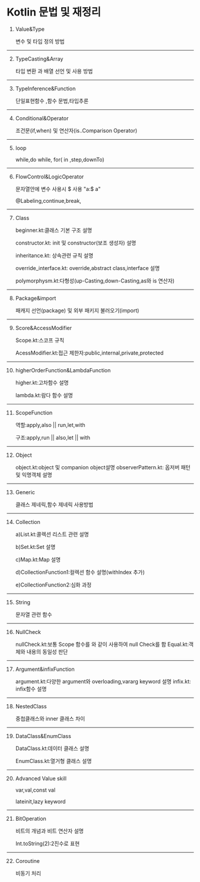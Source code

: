 #   Kotlin 문법 및 재정리
1.  Value&Type
  
     변수 및 타입 정의 방법
---
2.  TypeCasting&Array

    타입 변환 과 배열 선언 및 사용 방법
---
3. TypeInference&Function

    단일표현함수 ,함수 문법,타입추론
---
4. Conditional&Operator

    조건문(if,when) 및 연산자(is..Comparison Operator)
---
5. loop

    while,do while, for( in ,step,downTo)
---
6. FlowControl&LogicOperator

    문자열안에 변수 사용시 $ 사용  "a:$ a"

    @Labeling,continue,break,
---
7. Class

    beginner.kt:클래스 기본 구조 설명
    
    constructor.kt: init 및 constructor(보조 생성자) 설명

    inheritance.kt: 상속관련 규칙 설명

    override_interface.kt: override,abstract class,interface 설명

    polymorphysm.kt:다형성(up-Casting,down-Casting,as와 is 연산자)
---
8.  Package&import
    
    패캐지 선언(package) 및 외부 패키지 불러오기(import)
---
9. Score&AccessModifier

    Scope.kt:스코프 규칙

    AcessModifier.kt:접근 제한자:public,internal,private,protected
---
10. higherOrderFunction&LambdaFunction

    higher.kt:고차함수 설명

    lambda.kt:람다 함수 설명
---
11.  ScopeFunction

     역할:apply,also || run,let,with

     구조:apply,run ||   also,let || with
---
12. Object

    object.kt:object 및 companion object설명
    observerPattern.kt: 옵저버 패턴 및 익명객체 설명
---
13. Generic

    클래스 제네릭,함수 제네릭 사용방법
---
14. Collection

    a)List.kt:콜렉션 리스트 관련 설명
    
    b)Set.kt:Set 설명
    
    c)Map.kt:Map 설명
    
    d)CollectionFunction1:컬렉션 함수 설명(withIndex 추가)
    
    e)CollectionFunction2:심화 과정 
    
---
15. String

    문자열 관련 함수 
---
16. NullCheck
    
    nullCheck.kt:보통 Scope 함수를 와 같이 사용하여 null Check를 함
    Equal.kt:객체와 내용의 동일성 판단
---
17. Argument&infixFunction
    
    argument.kt:다양한 argument와 overloading,vararg keyword 설명
    infix.kt: infix함수 설명

---
18. NestedClass

    중첩클래스와 inner 클래스 차이 
---
19. DataClass&EnumClass

    DataClass.kt:데이터 클래스 설명

    EnumClass.kt:열거형 클래스 설명
---
20. Advanced Value skill

    var,val,const val
    
    lateinit,lazy keyword 
---
21. BitOperation

    비트의 개념과 비트 연산자 설명
    
    Int.toString(2):2진수로 표현
---
22. Coroutine

    비동기 처리
